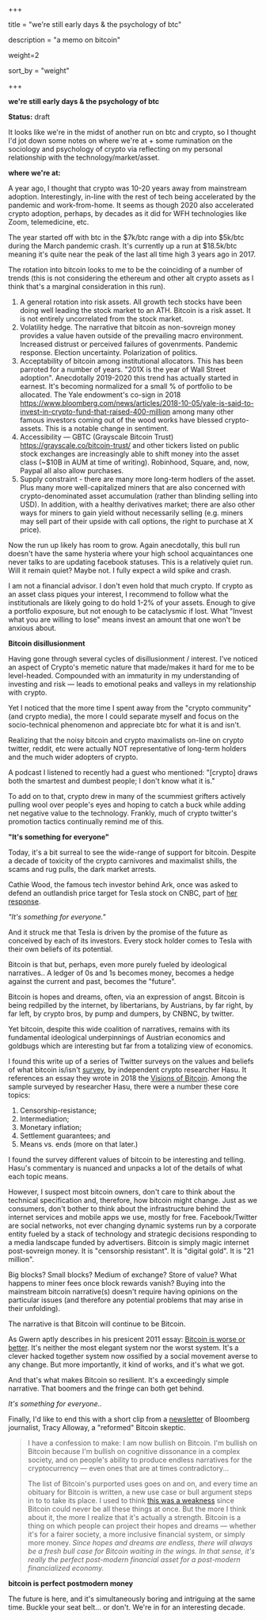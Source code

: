 +++

 title = "we're still early days & the psychology of btc" 

description = "a memo on bitcoin" 

weight=2 

sort_by = "weight"

+++

**we're still early days & the psychology of btc**

**Status:** draft

It looks like we're in the midst of another run on btc and crypto, so I thought I'd jot down some notes on where we're at + some rumination on the sociology and psychology of crypto via reflecting on my personal relationship with the technology/market/asset. 

**where we're at:**

A year ago, I thought that crypto was 10-20 years away from mainstream adoption. Interestingly, in-line with the rest of tech being accelerated by the pandemic and work-from-home. It seems as though 2020 also accelerated crypto adoption, perhaps, by decades as it did for WFH technologies like Zoom, telemedicine, etc.

The year started off with btc in the $7k/btc range with a dip into $5k/btc during the March pandemic crash. It's currently up a run at $18.5k/btc meaning it's quite near the peak of the last all time high 3 years ago in 2017.  

The rotation into bitcoin looks to me to be the coinciding of a number of trends (this is not considering the ethereum and other alt crypto assets as I think that's a marginal consideration in this run).

1. A general rotation into risk assets. All growth tech stocks have been doing  well leading the stock market to an ATH. Bitcoin is a risk asset. It is not entirely uncorrelated from the stock market. 
2. Volatility hedge. The narrative that bitcoin as non-sovreign money provides a value haven outside of the prevailing macro environment.  Increased distrust or perceived failures of govenrments. Pandemic response. Election uncertainty. Polarization of politics.
3. Acceptability of bitcoin among institutional allocators. This has been parroted for a number of years. "201X is the year of Wall Street adoption". Anecdotally 2019-2020 this trend has actually started in earnest. It's becoming normalized for a small % of portfolio to be allocated. The Yale endowment's co-sign in 2018 https://www.bloomberg.com/news/articles/2018-10-05/yale-is-said-to-invest-in-crypto-fund-that-raised-400-million  among many other famous investors coming out of the wood works have blessed crypto-assets. This is a notable change in sentiment.
4. Accessibility — GBTC (Grayscale Bitcoin Trust) https://grayscale.co/bitcoin-trust/ and other tickers listed on public stock exchanges are increasingly able to shift money into the asset class (~$10B in AUM at time of writing). Robinhood, Square, and, now, Paypal all also allow purchases.
5. Supply constraint - there are many more long-term hodlers of the asset. Plus many more well-capitalized miners that are also concerned with crypto-denominated asset accumulation (rather than blinding selling into USD). In addition, with a healthy derivatives market; there are also other ways for miners to gain yield without necessarily selling  (e.g. miners may sell part of their upside with call options, the right to purchase at X price). 

Now the run up likely has room to grow. Again anecdotally, this bull run doesn't have the same hysteria where your high school acquaintances one never talks to are updating facebook statuses. This is a relatively quiet run. Will it remain quiet? Maybe not. I fully expect a wild spike and crash.

I am not a financial advisor. I don't even hold that much crypto. If crypto as an asset class piques your interest, I recommend to follow what the institutionals are likely going to do hold 1-2% of your assets. Enough to give a portfolio exposure, but not enough to be cataclysmic if lost. What "Invest what you are willing to lose" means invest an amount that one won't be anxious about. 

**Bitcoin disillusionment** 

Having gone through several cycles of disillusionment / interest. I've noticed an aspect of Crypto's memetic nature that made/makes it hard for me to be level-headed. Compounded with an immaturity in my understanding of investing and risk — leads to emotional peaks and valleys in my relationship with crypto. 

Yet I noticed that the more time I spent away from the "crypto community" (and crypto media), the more I could separate myself and focus on the socio-technical phenomenon and appreciate btc for what it is and isn't. 

Realizing that the noisy bitcoin and crypto maximalists on-line on crypto twitter, reddit, etc were actually NOT representative of long-term holders and the much wider adopters of crypto. 

A podcast I listened to recently had a guest who mentioned: "[crypto] draws both the smartest and dumbest people; I don't know what it is."

To add on to that, crypto drew in many of the scummiest grifters actively pulling wool over people's eyes and hoping to catch a buck while adding net negative value to the technology. Frankly, much of crypto twitter's promotion tactics continually remind me of this. 

**"It's something for everyone"** 

Today, it's a bit surreal to see the wide-range of support for bitcoin. Despite a decade of toxicity of the crypto carnivores and maximalist shills, the scams and rug pulls, the dark market arrests. 

Cathie Wood, the famous tech investor behind Ark, once was asked to defend an outlandish price target for Tesla stock on CNBC, part of [her response](https://www.cnbc.com/2019/05/04/tesla-could-go-even-higher-than-our-4000-price-target-fund-manager.html).  

*"It's something for everyone."*

And it struck me that Tesla is driven by the promise of the future as conceived by each of its investors. Every stock holder comes to Tesla with their own beliefs of its potential. 

Bitcoin is that but, perhaps, even more purely fueled by ideological narratives.. A ledger of 0s and 1s becomes money, becomes a hedge against the current and past, becomes the "future". 

Bitcoin is hopes and dreams, often, via an expression of angst. Bitcoin is being redpilled by the internet, by libertarians, by Austrians, by far right, by far left, by crypto bros, by pump and dumpers, by CNBNC, by twitter.

Yet bitcoin, despite this wide coalition of narratives, remains with its fundamental ideological underpinnings of Austrian economics and goldbugs which are interesting but far from a totalizing view of economics.

I found this write up of a series of Twitter surveys on the values and beliefs of what bitcoin is/isn't [survey](https://insights.deribit.com/market-research/exploring-bitcoins-core-values-and-why-we-defend-them/), by independent crypto researcher Hasu.  It references an essay they wrote in 2018 the [Visions of Bitcoin](https://uncommoncore.co/visions-of-bitcoin-how-major-bitcoin-narratives-changed-over-time/). Among the sample surveyed by researcher Hasu, there were a number these core topics:

1. Censorship-resistance;
2. Intermediation;
3. Monetary inflation;
4. Settlement guarantees; and
5. Means vs. ends (more on that later.)

I found the survey different values of bitcoin to be interesting and telling. Hasu's commentary is nuanced and unpacks a lot of the details of what each topic means.

However, I suspect most bitcoin owners, don't care to think about the technical specification and, therefore, how bitcoin might change. Just as we consumers, don't bother to think about the infrastructure behind the internet services and mobile apps we use, mostly for free. Facebook/Twitter are social networks, not ever changing dynamic systems run by a corporate entity fueled by a stack of technology and strategic decisions responding to a media landscape funded by advertisers. Bitcoin is simply magic internet post-sovreign money. It is "censorship resistant". It is "digital gold". It is "21 million".  

Big blocks? Small blocks? Medium of exchange? Store of value? What happens to miner fees once block rewards vanish? Buying into the mainstream bitcoin narrative(s) doesn't require having opinions on the particular issues (and therefore any potential problems that may arise in their unfolding).

The narrative is that Bitcoin will continue to be Bitcoin. 

As Gwern aptly describes in his presicent 2011 essay: [Bitcoin is worse or better](https://www.gwern.net/Bitcoin-is-Worse-is-Better). It's neither the most elegant system nor the worst system. It's a clever hacked together system now ossified by a social movement averse to any change. But more importantly, it kind of works, and it's what we got.

And that's what makes Bitcoin so resilient. It's a exceedingly simple narrative. That boomers and the fringe can both get behind. 

*It's something for everyone..*

Finally, I'd like to end this with a short clip from a [newsletter](https://www.bloomberg.com/news/newsletters/2020-11-02/five-things-you-need-to-know-to-start-your-day-kh157q4g) of Bloomberg journalist, Tracy Alloway, a "reformed" Bitcoin skeptic. 

> I have a confession to make: I am now bullish on Bitcoin. I'm bullish on Bitcoin because I'm bullish on cognitive dissonance in a complex society, and on people's ability to produce endless narratives for the cryptocurrency — even ones that are at times contradictory...
>
> The list of Bitcoin's purported uses goes on and on, and every time an obituary for Bitcoin is written, a new use case or bull argument steps in to to take its place. I used to think [this was a weakness](https://www.bloomberg.com/news/features/2018-12-13/where-does-bitcoin-go-from-here?sref=frV97TwV) since Bitcoin could never be all these things at once. But the more I think about it, the more I realize that it's actually a strength. Bitcoin is a thing on which people can project their hopes and dreams — whether it's for a fairer society, a more inclusive financial system, or simply more money. *Since hopes and dreams are endless, there will always be a fresh bull case for Bitcoin waiting in the wings. In that sense, it's really the perfect post-modern financial asset for a post-modern financialized economy.*

**bitcoin is perfect postmodern money**

The future is here, and it's simultaneously boring and intriguing at the same time. Buckle your seat belt... or don't. We're in for an interesting decade.